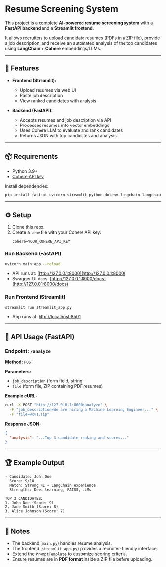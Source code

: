 # Resume Screening System

This project is a complete **AI-powered resume screening system** with a **FastAPI backend** and a **Streamlit frontend**.

It allows recruiters to upload candidate resumes (PDFs in a ZIP file), provide a job description, and receive an automated analysis of the top candidates using **LangChain** + **Cohere** embeddings/LLMs.

---

## 🚀 Features
- **Frontend (Streamlit):**
  - Upload resumes via web UI
  - Paste job description
  - View ranked candidates with analysis

- **Backend (FastAPI):**
  - Accepts resumes and job description via API
  - Processes resumes into vector embeddings
  - Uses Cohere LLM to evaluate and rank candidates
  - Returns JSON with top candidates and analysis

---

## 📦 Requirements
- Python 3.9+
- [Cohere API key](https://dashboard.cohere.ai/)

Install dependencies:
```bash
pip install fastapi uvicorn streamlit python-dotenv langchain langchain-community langchain-cohere
```

---

## ⚙️ Setup
1. Clone this repo.
2. Create a `.env` file with your Cohere API key:
   ```env
   cohere=YOUR_COHERE_API_KEY
   ```

### Run Backend (FastAPI)
```bash
uvicorn main:app --reload
```
- API runs at: [http://127.0.0.1:8000](http://127.0.0.1:8000)
- Swagger UI docs: [http://127.0.0.1:8000/docs](http://127.0.0.1:8000/docs)

### Run Frontend (Streamlit)
```bash
streamlit run streamlit_app.py
```
- App runs at: [http://localhost:8501](http://localhost:8501)

---

## 📡 API Usage (FastAPI)

### Endpoint: `/analyze`
**Method:** `POST`

**Parameters:**
- `job_description` (form field, string)
- `file` (form file, ZIP containing PDF resumes)

**Example cURL:**
```bash
curl -X POST "http://127.0.0.1:8000/analyze" \
  -F "job_description=We are hiring a Machine Learning Engineer..." \
  -F "file=@cvs.zip"
```

**Response JSON:**
```json
{
  "analysis": "...Top 3 candidate ranking and scores..."
}
```

---

## 🏆 Example Output
```
- Candidate: John Doe
  Score: 9/10
  Match: Strong ML + LangChain experience
  Strengths: Deep learning, FAISS, LLMs

TOP 3 CANDIDATES:
1. John Doe (Score: 9)
2. Jane Smith (Score: 8)
3. Alice Johnson (Score: 7)
```

---

## 📌 Notes
- The backend (`main.py`) handles resume analysis.
- The frontend (`streamlit_app.py`) provides a recruiter-friendly interface.
- Extend the `PromptTemplate` to customize scoring criteria.
- Ensure resumes are in **PDF format** inside a ZIP file before uploading.
